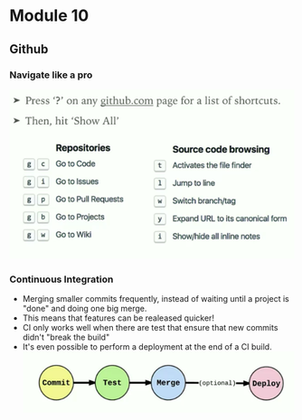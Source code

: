# Module 10

## Github
### Navigate like a pro 
![Navigate like a pro](https://github.com/Unosquare-CoE-JavaScript/miguel-juarez-coria/blob/main/git-in-depth/assets/images/navgate-like-a-pro.png "Navigate like a pro")  

### Continuous Integration  
- Merging smaller commits frequently, instead of waiting until a project is "done" and doing one big merge.  
- This means that features can be realeased quicker!  
- CI only works well when there are test that ensure that new commits didn't "break the build"  
- It's even possible to perform a deployment at the end of a CI build.  
![CI Work](https://github.com/Unosquare-CoE-JavaScript/miguel-juarez-coria/blob/main/git-in-depth/assets/images/ci-work.png "CI Work")  